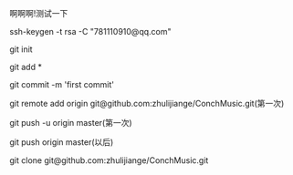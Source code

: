 <p>啊啊啊!测试一下</p>
<p>ssh-keygen -t rsa -C "781110910@qq.com"</p>

<p>git init</p>
<p>git add *</p>
<p>git commit -m 'first commit'</p>
<p>git remote add origin git@github.com:zhulijiange/ConchMusic.git(第一次)</p>
<p>git push -u origin master(第一次)</p>

<p>git push origin master(以后)</p>

<p>git clone git@github.com:zhulijiange/ConchMusic.git</p>

